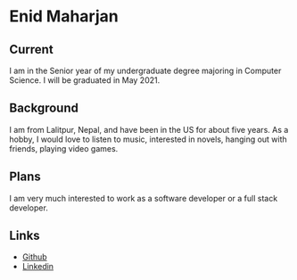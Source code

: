 # Enid Maharjan

## Current

I am in the Senior year of my undergraduate degree majoring in Computer Science. I will be graduated in May 2021.

## Background

I am from Lalitpur, Nepal, and have been in the US for about five years. As a hobby, I would love to listen to music, interested in novels, hanging out with friends, playing video games.

## Plans

I am very much interested to work as a software developer or a full stack developer.

## Links

- [Github](https://github.com/strygwyr555/)
- [Linkedin](https://www.linkedin.com/in/enid-maharjan-83989119a/)



